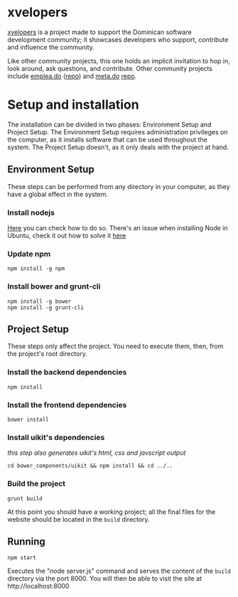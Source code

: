 # xvelopers

[xvelopers](http://xvelopers.org) is a project made to support the Dominican software development community; it showcases developers who support, contribute and influence the community.

Like other community projects, this one holds an implicit invitation to hop in, look around, ask questions, and contribute. Other community projects include [emplea.do](http://www.emplea.do) ([repo](https://github.com/developersdo/empleo-dot-net)) and [meta.do](http://meta.do) [repo](https://github.com/xpostudio4/metacommunity).

# Setup and installation

The installation can be divided in two phases: Environment Setup and Project Setup. The Environment Setup requires administration privileges on the computer, as it installs software that can be used throughout the system. The Project Setup doesn't, as it only deals with the project at hand.

## Environment Setup
These steps can be performed from any directory in your computer, as they have a global effect in the system.

### Install nodejs
[Here](https://goo.gl/YcOsZP) you can check how to do so. There's an issue when installing Node in Ubuntu, check it out how to solve it [here](https://goo.gl/uSfZXo)

### Update npm
	npm install -g npm

### Install bower and grunt-cli
	npm install -g bower
	npm install -g grunt-cli

## Project Setup

These steps only affect the project. You need to execute them, then, from the project's root directory.

### Install the backend dependencies
	npm install

### Install the frontend dependencies
	bower install

### Install uikit's dependencies
*this step also generates uikit's html, css and javscript output*

	cd bower_components/uikit && npm install && cd ../..

### Build the project
	grunt build

At this point you should have a working project; all the final files for the website should be located in the `build` directory.

## Running
	npm start

Executes the "node server.js"  command and serves the content of the `build` directory via the port 8000. You will then be able to visit the site at http://localhost:8000
